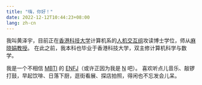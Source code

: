```yaml
---
title: "嗨，你好！"
date: 2022-12-12T10:44:23+08:00
lang: zh-cn
---
```


我叫黄泽宇，目前正在[香港科技大学](https://hkust.edu.hk)计算机系的[人机交互组](http://hci.cse.ust.hk)攻读博士学位，师从[麻晓娟教授](https://www.cse.ust.hk/~mxj/)。
在此之前，我本科也毕业于香港科技大学，双主修计算机科学与数学。

我是一个不相信 [MBTI](https://www.16personalities.com) 的 [ENFJ](https://www.16personalities.com/enfj-personality)（或许正因为我是 [N](https://www.16personalities.com/articles/energy-intuitive-vs-observant) 吧）。
喜欢听点儿音乐、敲锣打鼓，早起饮啡、日落下厨，逛街看展、探店拍照，得闲也不忘发会儿呆。
